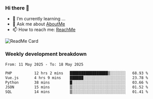 ### Hi there 👋

- 🌱 I’m currently learning ...
- 💬 Ask me about [AboutMe](https://www.itzcy.com/about)
- 📫 How to reach me: [ReachMe](https://www.itzcy.com/about)

![ReadMe Card](https://github-readme-stats-ten-gilt.vercel.app/api?username=SuperChenYun&show_icons=true&title_color=fff&icon_color=79ff97&text_color=9f9f9f&bg_color=151515&hide_border=true)

### Weekly development breakdown
<!--START_SECTION:waka-->

```txt
From: 11 May 2025 - To: 18 May 2025

PHP          12 hrs 2 mins   █████████████████▒░░░░░░░   68.93 %
Vue.js       4 hrs 9 mins    ██████░░░░░░░░░░░░░░░░░░░   23.78 %
Python       38 mins         █░░░░░░░░░░░░░░░░░░░░░░░░   03.66 %
JSON         15 mins         ▒░░░░░░░░░░░░░░░░░░░░░░░░   01.52 %
SQL          14 mins         ▒░░░░░░░░░░░░░░░░░░░░░░░░   01.41 %
```

<!--END_SECTION:waka-->
